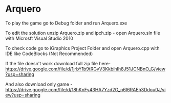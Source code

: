 # Arquero
To play the game go to Debug folder and run Arquero.exe

To edit the solution unzip Arquero.zip and ipch.zip - open Arquero.sln file with Microsft Visual Studio 2010

To check code go to iGraphics Project Folder and open Arquero.cpp with IDE like CodeBlocks (Not Recommended)

If the file doesn't work download full zip file here-https://drive.google.com/file/d/1jrbY1b9tRGvV3KkbihIh8J51JCNBnO_G/view?usp=sharing

And also download only game - https://drive.google.com/file/d/18hKnFy43HA7Yzd2O_n6I6RAEh3Ddou0J/view?usp=sharing
